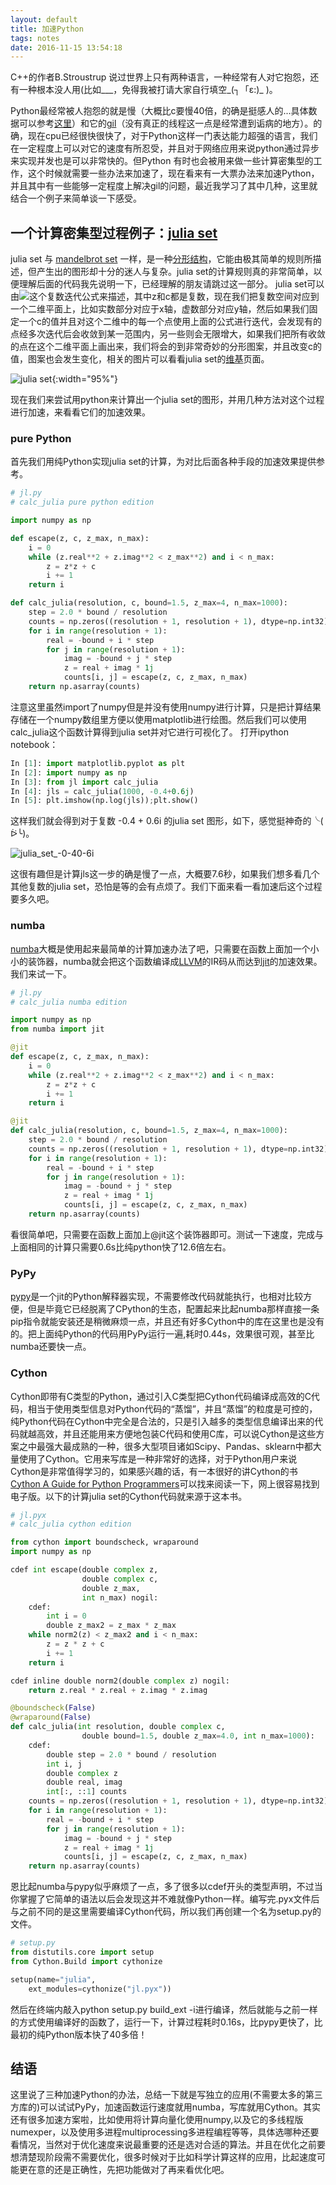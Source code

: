 ```yaml
---
layout: default
title: 加速Python
tags: notes
date: 2016-11-15 13:54:18
---
```


C++的作者B.Stroustrup 说过世界上只有两种语言，一种经常有人对它抱怨，还有一种根本没人用(比如\_\_\_，免得我被打请大家自行填空_(┐「ε:)_
)。

Python最经常被人抱怨的就是慢（大概比c要慢40倍，的确是挺感人的...具体数据可以参考[这里](http://benchmarksgame.alioth.debian.org/u64q/compare.php?lang=python3&amp;lang2=gcc)）和它的[gil](https://wiki.python.org/moin/GlobalInterpreterLock)（没有真正的线程这一点是经常遭到诟病的地方）。的确，现在cpu已经很快很快了，对于Python这样一门表达能力超强的语言，我们在一定程度上可以对它的速度有所忍受，并且对于网络应用来说python通过异步来实现并发也是可以非常快的。但Python 有时也会被用来做一些计算密集型的工作，这个时候就需要一些办法来加速了，现在看来有一大票办法来加速Python，并且其中有一些能够一定程度上解决gil的问题，最近我学习了其中几种，这里就结合一个例子来简单谈一下感受。

<!-- more --> 

## 一个计算密集型过程例子：[julia set](https://en.wikipedia.org/wiki/Julia_set)

julia set 与 [mandelbrot set](https://en.wikipedia.org/wiki/Mandelbrot_set) 一样，是一种[分形结构](https://en.wikipedia.org/wiki/Fractal)，它能由极其简单的规则所描述，但产生出的图形却十分的迷人与复杂。julia set的计算规则真的非常简单，以便理解后面的代码我先说明一下，已经理解的朋友请跳过这一部分。
julia set可以由![](https://wikimedia.org/api/rest_v1/media/math/render/svg/191627a3eebdd6608c9b226786defc468b747502)这个复数迭代公式来描述，其中z和c都是复数，现在我们把复数空间对应到一个二维平面上，比如实数部分对应于x轴，虚数部分对应y轴，然后如果我们固定一个c的值并且对这个二维中的每一个点使用上面的公式进行迭代，会发现有的点经多次迭代后会收敛到某一范围内，另一些则会无限增大，如果我们把所有收敛的点在这个二维平面上画出来，我们将会的到非常奇妙的分形图案，并且改变c的值，图案也会发生变化，相关的图片可以看看julia set的[维基](https://en.wikipedia.org/wiki/Julia_set)页面。

![julia set](https://upload.wikimedia.org/wikipedia/commons/b/b1/Julia_set_%28ice%29.png){:width="95%"}

现在我们来尝试用python来计算出一个julia set的图形，并用几种方法对这个过程进行加速，来看看它们的加速效果。

### pure Python

首先我们用纯Python实现julia set的计算，为对比后面各种手段的加速效果提供参考。
``` python
# jl.py 
# calc_julia pure python edition

import numpy as np

def escape(z, c, z_max, n_max):
    i = 0
    while (z.real**2 + z.imag**2 < z_max**2) and i < n_max:
        z = z*z + c
        i += 1
    return i

def calc_julia(resolution, c, bound=1.5, z_max=4, n_max=1000):
    step = 2.0 * bound / resolution
    counts = np.zeros((resolution + 1, resolution + 1), dtype=np.int32)
    for i in range(resolution + 1):
        real = -bound + i * step
        for j in range(resolution + 1):
            imag = -bound + j * step
            z = real + imag * 1j
            counts[i, j] = escape(z, c, z_max, n_max)
    return np.asarray(counts)
```
注意这里虽然import了numpy但是并没有使用numpy进行计算，只是把计算结果存储在一个numpy数组里方便以使用matplotlib进行绘图。然后我们可以使用calc_julia这个函数计算得到julia set并对它进行可视化了。
打开ipython notebook：
``` python
In [1]: import matplotlib.pyplot as plt
In [2]: import numpy as np
In [3]: from jl import calc_julia
In [4]: jls = calc_julia(1000, -0.4+0.6j)
In [5]: plt.imshow(np.log(jls));plt.show()
```
这样我们就会得到对于复数 -0.4 + 0.6i 的julia set 图形，如下，感觉挺神奇的╰( ᐖ╰)。

![julia_set_-0-40-6i](/images/blog/julia_set_-0.40.6i.png)

这很有趣但是计算jls这一步的确是慢了一点，大概要7.6秒，如果我们想多看几个其他复数的julia set，恐怕是等的会有点烦了。我们下面来看一看加速后这个过程要多久吧。

### numba

[numba](http://numba.pydata.org/)大概是使用起来最简单的计算加速办法了吧，只需要在函数上面加一个小小的装饰器，numba就会把这个函数编译成[LLVM](http://llvm.org/)的IR码从而达到[jit](https://en.wikipedia.org/wiki/Just-in-time_compilation)的加速效果。我们来试一下。
``` python
# jl.py
# calc_julia numba edition

import numpy as np
from numba import jit

@jit
def escape(z, c, z_max, n_max):
    i = 0
    while (z.real**2 + z.imag**2 < z_max**2) and i < n_max:
        z = z*z + c
        i += 1
    return i

@jit
def calc_julia(resolution, c, bound=1.5, z_max=4, n_max=1000):
    step = 2.0 * bound / resolution
    counts = np.zeros((resolution + 1, resolution + 1), dtype=np.int32)
    for i in range(resolution + 1):
        real = -bound + i * step
        for j in range(resolution + 1):
            imag = -bound + j * step
            z = real + imag * 1j
            counts[i, j] = escape(z, c, z_max, n_max)
    return np.asarray(counts)
```
看很简单吧，只需要在函数上面加上@jit这个装饰器即可。测试一下速度，完成与上面相同的计算只需要0.6s比纯python快了12.6倍左右。

### PyPy

[pypy](http://pypy.org/features.html)是一个jit的Python解释器实现，不需要修改代码就能执行，也相对比较方便，但是毕竟它已经脱离了CPython的生态，配置起来比起numba那样直接一条pip指令就能安装还是稍微麻烦一点，并且还有好多Cython中的库在这里也是没有的。把上面纯Python的代码用PyPy运行一遍,耗时0.44s，效果很可观，甚至比numba还要快一点。

### Cython

Cython即带有C类型的Python，通过引入C类型把Cython代码编译成高效的C代码，相当于使用类型信息对Python代码的“蒸馏”，并且“蒸馏”的粒度是可控的，纯Python代码在Cython中完全是合法的，只是引入越多的类型信息编译出来的代码就越高效，并且还能用来方便地包装C代码和使用C库，可以说Cython是这些方案之中最强大最成熟的一种，很多大型项目诸如Scipy、Pandas、sklearn中都大量使用了Cython。它用来写库是一种非常好的选择，对于Python用户来说Cython是非常值得学习的，如果感兴趣的话，有一本很好的讲Cython的书[Cython A Guide for Python Programmers](http://shop.oreilly.com/product/0636920033431.do)可以找来阅读一下，网上很容易找到电子版。以下的计算julia set的Cython代码就来源于这本书。
``` python
# jl.pyx
# calc_julia cython edition

from cython import boundscheck, wraparound
import numpy as np

cdef int escape(double complex z,
                double complex c,
                double z_max,
                int n_max) nogil:
    cdef:
        int i = 0
        double z_max2 = z_max * z_max
    while norm2(z) < z_max2 and i < n_max:
        z = z * z + c
        i += 1
    return i

cdef inline double norm2(double complex z) nogil:
    return z.real * z.real + z.imag * z.imag

@boundscheck(False)
@wraparound(False)
def calc_julia(int resolution, double complex c,
                double bound=1.5, double z_max=4.0, int n_max=1000):
    cdef:
        double step = 2.0 * bound / resolution
        int i, j
        double complex z
        double real, imag
        int[:, ::1] counts
    counts = np.zeros((resolution + 1, resolution + 1), dtype=np.int32)
    for i in range(resolution + 1):
        real = -bound + i * step
        for j in range(resolution + 1):
            imag = -bound + j * step
            z = real + imag * 1j
            counts[i, j] = escape(z, c, z_max, n_max)
    return np.asarray(counts)
```
恩比起numba与pypy似乎麻烦了一点，多了很多以cdef开头的类型声明，不过当你掌握了它简单的语法以后会发现这并不难就像Python一样。编写完.pyx文件后与之前不同的是这里需要编译Cython代码，所以我们再创建一个名为setup.py的文件。
``` python
# setup.py
from distutils.core import setup
from Cython.Build import cythonize

setup(name="julia",
    ext_modules=cythonize("jl.pyx"))
```
然后在终端内敲入python setup.py build_ext -i进行编译，然后就能与之前一样的方式使用编译好的函数了，运行一下，计算过程耗时0.16s，比pypy更快了，比最初的纯Python版本快了40多倍！

## 结语

这里说了三种加速Python的办法，总结一下就是写独立的应用(不需要太多的第三方库的)可以试试PyPy，加速函数运行速度就用numba，写库就用Cython。其实还有很多加速方案啦，比如使用将计算向量化使用numpy,以及它的多线程版numexper，以及使用多进程multiprocessing多进程编程等等，具体选哪种还要看情况，当然对于优化速度来说最重要的还是选对合适的算法。并且在优化之前要想清楚现阶段需不需要优化，很多时候对于比如科学计算这样的应用，比起速度可能更在意的还是正确性，先把功能做对了再来看优化吧。
